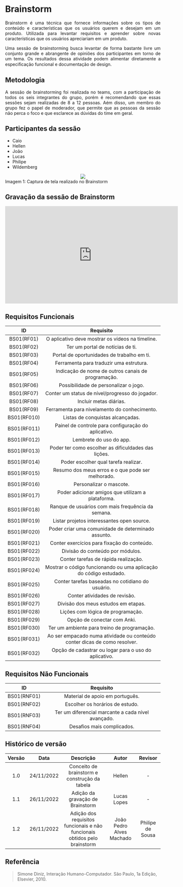 # Brainstorm

<p align="justify">Brainstorm é uma técnica que fornece informações sobre os tipos de conteúdo e características que os usuários querem e desejam em um produto. Utilizada para levantar requisitos e aprender sobre novas características que os usuários apreciariam em um produto.</p>
<p align="justify">Uma sessão de brainstorming busca levantar de forma bastante livre um conjunto grande e abrangente de opiniões dos participantes em torno de um tema. Os resultados dessa atividade podem alimentar diretamente a especiﬁcação funcional e documentação de design.</p>

## Metodologia

<p align="justify">A sessão de brainstorming foi realizada no teams, com a participação de todos os seis integrantes do grupo, porém é recomendando que essas sessões sejam realizadas de 8 a 12 pessoas. Aém disso, um membro do grupo fez o papel de moderador, que permite que as pessoas da sessão não perca o foco e que esclarece as dúvidas do time em geral.</p>

## Participantes da sessão

<ul>
<li>Caio</li>
<li>Hellen</li>
<li>João</li>
<li>Lucas</li>
<li>Philipe</li>
<li>Wildemberg</li>
</ul>

<div style="text-align:center"><img src= "../assets/brain.png"/></div>
<figcaption>Imagem 1: Captura de tela realizado no Brainstorm  </figcaption>

## Gravação da sessão de Brainstorm
<iframe width="560" height="315" src="https://www.youtube.com/embed/r7hI3xLSlbc?start=3" title="YouTube video player" frameborder="0" allow="accelerometer; autoplay; clipboard-write; encrypted-media; gyroscope; picture-in-picture" allowfullscreen></iframe>

## Requisitos Funcionais

|     ID     |                    Requisito                     |
| :--------: | :----------------------------------------------: |
| BS01(RF01) | O aplicativo deve mostrar os vídeos na timeline. |
| BS01(RF02) | Ter um portal de notícias de ti. |
| BS01(RF03) | Portal de oportunidades de trabalho em ti. |
| BS01(RF04) |Ferramenta para traduzir uma estrutura. |
| BS01(RF05) | Indicação de nome de outros canais de programação. |
| BS01(RF06) | Possibilidade de personalizar o jogo. |
| BS01(RF07) | Conter um status de nível/progresso do jogador. |
| BS01(RF08) | Incluir metas diárias. |
| BS01(RF09) | Ferramenta para nivelamento do conhecimento. |
| BS01(RF010) | Listas de conquistas alcançadas. |
| BS01(RF011) | Painel de controle para configuração do aplicativo. |
| BS01(RF012) | Lembrete do uso do app. |
| BS01(RF013) | Poder ter como escolher as dificuldades das lições. |
| BS01(RF014) | Poder escolher qual tarefa realizar. |
| BS01(RF015) | Resumo dos meus erros e o que pode ser melhorado. |
| BS01(RF016) | Personalizar o mascote. |
| BS01(RF017) | Poder adicionar amigos que utilizam a plataforma. |
| BS01(RF018) | Ranque de usuários com mais frequência da semana. |
| BS01(RF019) | Listar projetos interessantes open source. |
| BS01(RF020) | Poder criar uma comunidade de determinado assunto. |
| BS01(RF021) | Conter exercícios para fixação do conteúdo. |
| BS01(RF022) | Divisão do conteúdo por módulos. |
| BS01(RF023) | Conter tarefas de rápida realização. |
| BS01(RF024) | Mostrar o código funcionando ou uma aplicação do código estudado. |
| BS01(RF025) | Conter tarefas baseadas no cotidiano do usuário. |
| BS01(RF026) | Conter atividades de revisão. |
| BS01(RF027) | Divisão dos meus estudos em etapas. |
| BS01(RF028) | Lições com lógica de programação. |
| BS01(RF029) | Opção de conectar com Anki. |
| BS01(RF030) | Ter um ambiente para treino de programação. |
| BS01(RF031) | Ao ser empacado numa atividade ou conteúdo conter dicas de como resolver. |
| BS01(RF032) | Opção de cadastrar ou logar para o uso do aplicativo. |




## Requisitos Não Funcionais

|     ID      |                    Requisito                     |
| :---------: | :----------------------------------------------: |
| BS01(RNF01) | Material de apoio em português. |
| BS01(RNF02) | Escolher os horários de estudo. |
| BS01(RNF03) | Ter um diferencial marcante a cada nível avançado. |
| BS01(RNF04) | Desafios mais complicados. |



## Histórico de versão

| Versão |    Data    |                   Descrição                   | Autor  | Revisor |
| :----: | :--------: | :-------------------------------------------: | :----: | :-----: |
| 1.0   | 24/11/2022 | Conceito de brainstorm e construção da tabela | Hellen |    -    |
| 1.1   | 26/11/2022 | Adição da gravação de Brainstorm | Lucas Lopes |    -    |
| 1.2   | 26/11/2022 | Adição dos requisitos funcionais e não funcionais obtidos pelo brainstorm | João Pedro Alves Machado |    Philipe de Sousa    |

## Referência

> Simone Diniz, Interação Humano-Computador. São Paulo, 1a Edição, Elsevier, 2010.
